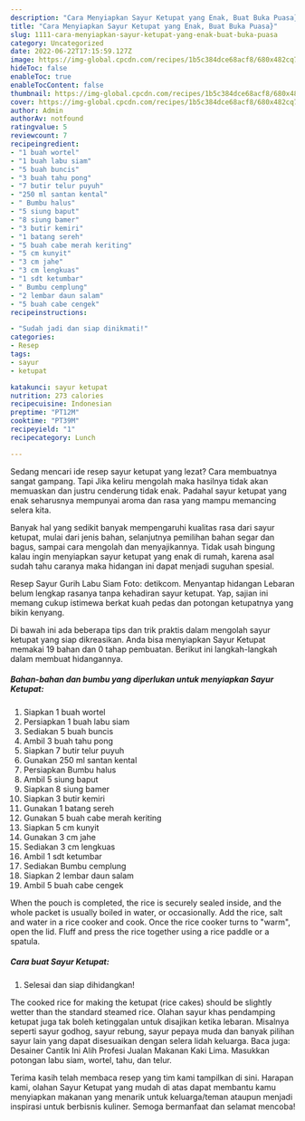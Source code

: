 ```yaml
---
description: "Cara Menyiapkan Sayur Ketupat yang Enak, Buat Buka Puasa}"
title: "Cara Menyiapkan Sayur Ketupat yang Enak, Buat Buka Puasa}"
slug: 1111-cara-menyiapkan-sayur-ketupat-yang-enak-buat-buka-puasa
category: Uncategorized
date: 2022-06-22T17:15:59.127Z
image: https://img-global.cpcdn.com/recipes/1b5c384dce68acf8/680x482cq70/sayur-ketupat-foto-resep-utama.jpg
hideToc: false
enableToc: true
enableTocContent: false
thumbnail: https://img-global.cpcdn.com/recipes/1b5c384dce68acf8/680x482cq70/sayur-ketupat-foto-resep-utama.jpg
cover: https://img-global.cpcdn.com/recipes/1b5c384dce68acf8/680x482cq70/sayur-ketupat-foto-resep-utama.jpg
author: Admin
authorAv: notfound
ratingvalue: 5
reviewcount: 7
recipeingredient:
- "1 buah wortel"
- "1 buah labu siam"
- "5 buah buncis"
- "3 buah tahu pong"
- "7 butir telur puyuh"
- "250 ml santan kental"
- " Bumbu halus"
- "5 siung baput"
- "8 siung bamer"
- "3 butir kemiri"
- "1 batang sereh"
- "5 buah cabe merah keriting"
- "5 cm kunyit"
- "3 cm jahe"
- "3 cm lengkuas"
- "1 sdt ketumbar"
- " Bumbu cemplung"
- "2 lembar daun salam"
- "5 buah cabe cengek"
recipeinstructions:

- "Sudah jadi dan siap dinikmati!"
categories:
- Resep
tags:
- sayur
- ketupat

katakunci: sayur ketupat 
nutrition: 273 calories
recipecuisine: Indonesian
preptime: "PT12M"
cooktime: "PT39M"
recipeyield: "1"
recipecategory: Lunch

---
```



Sedang mencari ide resep sayur ketupat yang lezat? Cara membuatnya sangat gampang. Tapi Jika keliru mengolah maka hasilnya tidak akan memuaskan dan justru cenderung tidak enak. Padahal sayur ketupat yang enak seharusnya mempunyai aroma dan rasa yang mampu memancing selera kita.


Banyak hal yang sedikit banyak mempengaruhi kualitas rasa dari sayur ketupat, mulai dari jenis bahan, selanjutnya pemilihan bahan segar dan bagus, sampai cara mengolah dan menyajikannya. Tidak usah bingung kalau ingin menyiapkan sayur ketupat yang enak di rumah, karena asal sudah tahu caranya maka hidangan ini dapat menjadi suguhan spesial.

Resep Sayur Gurih Labu Siam Foto: detikcom. Menyantap hidangan Lebaran belum lengkap rasanya tanpa kehadiran sayur ketupat. Yap, sajian ini memang cukup istimewa berkat kuah pedas dan potongan ketupatnya yang bikin kenyang.


Di bawah ini ada beberapa tips dan trik praktis dalam mengolah sayur ketupat yang siap dikreasikan. Anda bisa menyiapkan Sayur Ketupat memakai 19 bahan dan 0 tahap pembuatan. Berikut ini langkah-langkah dalam membuat hidangannya.

<!--inarticleads1-->

##### Bahan-bahan dan bumbu yang diperlukan untuk menyiapkan Sayur Ketupat:

1. Siapkan 1 buah wortel
1. Persiapkan 1 buah labu siam
1. Sediakan 5 buah buncis
1. Ambil 3 buah tahu pong
1. Siapkan 7 butir telur puyuh
1. Gunakan 250 ml santan kental
1. Persiapkan  Bumbu halus
1. Ambil 5 siung baput
1. Siapkan 8 siung bamer
1. Siapkan 3 butir kemiri
1. Gunakan 1 batang sereh
1. Gunakan 5 buah cabe merah keriting
1. Siapkan 5 cm kunyit
1. Gunakan 3 cm jahe
1. Sediakan 3 cm lengkuas
1. Ambil 1 sdt ketumbar
1. Sediakan  Bumbu cemplung
1. Siapkan 2 lembar daun salam
1. Ambil 5 buah cabe cengek


When the pouch is completed, the rice is securely sealed inside, and the whole packet is usually boiled in water, or occasionally. Add the rice, salt and water in a rice cooker and cook. Once the rice cooker turns to &#34;warm&#34;, open the lid. Fluff and press the rice together using a rice paddle or a spatula. 

<!--inarticleads2-->

##### Cara buat Sayur Ketupat:


1. Selesai dan siap dihidangkan!

The cooked rice for making the ketupat (rice cakes) should be slightly wetter than the standard steamed rice. Olahan sayur khas pendamping ketupat juga tak boleh ketinggalan untuk disajikan ketika lebaran. Misalnya seperti sayur godhog, sayur rebung, sayur pepaya muda dan banyak pilihan sayur lain yang dapat disesuaikan dengan selera lidah keluarga. Baca juga: Desainer Cantik Ini Alih Profesi Jualan Makanan Kaki Lima. Masukkan potongan labu siam, wortel, tahu, dan telur. 

Terima kasih telah membaca resep yang tim kami tampilkan di sini. Harapan kami, olahan Sayur Ketupat yang mudah di atas dapat membantu kamu menyiapkan makanan yang menarik untuk keluarga/teman ataupun menjadi inspirasi untuk berbisnis kuliner. Semoga bermanfaat dan selamat mencoba!
